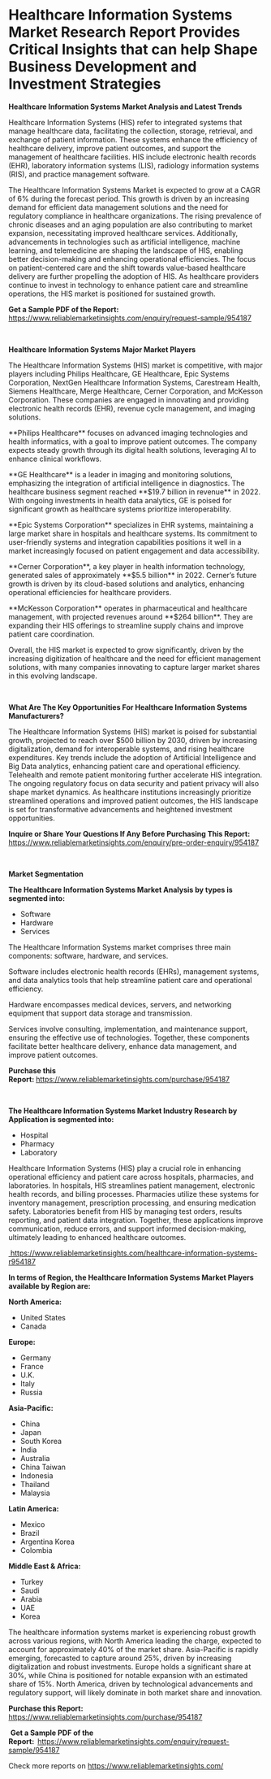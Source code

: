 <p><h1>Healthcare Information Systems Market Research Report Provides Critical Insights that can help Shape Business Development and Investment Strategies</h1></p><p><strong>Healthcare Information Systems Market Analysis and Latest Trends</strong></p>
<p><p>Healthcare Information Systems (HIS) refer to integrated systems that manage healthcare data, facilitating the collection, storage, retrieval, and exchange of patient information. These systems enhance the efficiency of healthcare delivery, improve patient outcomes, and support the management of healthcare facilities. HIS include electronic health records (EHR), laboratory information systems (LIS), radiology information systems (RIS), and practice management software.</p><p>The Healthcare Information Systems Market is expected to grow at a CAGR of 6% during the forecast period. This growth is driven by an increasing demand for efficient data management solutions and the need for regulatory compliance in healthcare organizations. The rising prevalence of chronic diseases and an aging population are also contributing to market expansion, necessitating improved healthcare services. Additionally, advancements in technologies such as artificial intelligence, machine learning, and telemedicine are shaping the landscape of HIS, enabling better decision-making and enhancing operational efficiencies. The focus on patient-centered care and the shift towards value-based healthcare delivery are further propelling the adoption of HIS. As healthcare providers continue to invest in technology to enhance patient care and streamline operations, the HIS market is positioned for sustained growth.</p></p>
<p><strong>Get a Sample PDF of the Report:&nbsp;</strong> <a href="https://www.reliablemarketinsights.com/enquiry/request-sample/954187?utm_campaign=3274&utm_medium=2&utm_source=Github&utm_content=ia&utm_term=07032025&utm_id=healthcare-information-systems">https://www.reliablemarketinsights.com/enquiry/request-sample/954187</a></p>
<p>&nbsp;</p>
<p><strong>Healthcare Information Systems Major Market Players</strong></p>
<p><p>The Healthcare Information Systems (HIS) market is competitive, with major players including Philips Healthcare, GE Healthcare, Epic Systems Corporation, NextGen Healthcare Information Systems, Carestream Health, Siemens Healthcare, Merge Healthcare, Cerner Corporation, and McKesson Corporation. These companies are engaged in innovating and providing electronic health records (EHR), revenue cycle management, and imaging solutions.</p><p>**Philips Healthcare** focuses on advanced imaging technologies and health informatics, with a goal to improve patient outcomes. The company expects steady growth through its digital health solutions, leveraging AI to enhance clinical workflows.</p><p>**GE Healthcare** is a leader in imaging and monitoring solutions, emphasizing the integration of artificial intelligence in diagnostics. The healthcare business segment reached **$19.7 billion in revenue** in 2022. With ongoing investments in health data analytics, GE is poised for significant growth as healthcare systems prioritize interoperability.</p><p>**Epic Systems Corporation** specializes in EHR systems, maintaining a large market share in hospitals and healthcare systems. Its commitment to user-friendly systems and integration capabilities positions it well in a market increasingly focused on patient engagement and data accessibility.</p><p>**Cerner Corporation**, a key player in health information technology, generated sales of approximately **$5.5 billion** in 2022. Cerner’s future growth is driven by its cloud-based solutions and analytics, enhancing operational efficiencies for healthcare providers.</p><p>**McKesson Corporation** operates in pharmaceutical and healthcare management, with projected revenues around **$264 billion**. They are expanding their HIS offerings to streamline supply chains and improve patient care coordination.</p><p>Overall, the HIS market is expected to grow significantly, driven by the increasing digitization of healthcare and the need for efficient management solutions, with many companies innovating to capture larger market shares in this evolving landscape.</p></p>
<p>&nbsp;</p>
<p><strong>What Are The Key Opportunities For Healthcare Information Systems Manufacturers?</strong></p>
<p><p>The Healthcare Information Systems (HIS) market is poised for substantial growth, projected to reach over $500 billion by 2030, driven by increasing digitalization, demand for interoperable systems, and rising healthcare expenditures. Key trends include the adoption of Artificial Intelligence and Big Data analytics, enhancing patient care and operational efficiency. Telehealth and remote patient monitoring further accelerate HIS integration. The ongoing regulatory focus on data security and patient privacy will also shape market dynamics. As healthcare institutions increasingly prioritize streamlined operations and improved patient outcomes, the HIS landscape is set for transformative advancements and heightened investment opportunities.</p></p>
<p><strong>Inquire or Share Your Questions If Any Before Purchasing This Report:</strong> <a href="https://www.reliablemarketinsights.com/enquiry/pre-order-enquiry/954187?utm_campaign=3274&utm_medium=2&utm_source=Github&utm_content=ia&utm_term=07032025&utm_id=healthcare-information-systems">https://www.reliablemarketinsights.com/enquiry/pre-order-enquiry/954187</a></p>
<p>&nbsp;</p>
<p><strong>Market Segmentation</strong></p>
<p><strong>The Healthcare Information Systems Market Analysis by types is segmented into:</strong></p>
<p><ul><li>Software</li><li>Hardware</li><li>Services</li></ul></p>
<p><p>The Healthcare Information Systems market comprises three main components: software, hardware, and services. </p><p>Software includes electronic health records (EHRs), management systems, and data analytics tools that help streamline patient care and operational efficiency. </p><p>Hardware encompasses medical devices, servers, and networking equipment that support data storage and transmission. </p><p>Services involve consulting, implementation, and maintenance support, ensuring the effective use of technologies. Together, these components facilitate better healthcare delivery, enhance data management, and improve patient outcomes.</p></p>
<p><strong>Purchase this Report:&nbsp;</strong><a href="https://www.reliablemarketinsights.com/purchase/954187?utm_campaign=3274&utm_medium=2&utm_source=Github&utm_content=ia&utm_term=07032025&utm_id=healthcare-information-systems">https://www.reliablemarketinsights.com/purchase/954187</a></p>
<p>&nbsp;</p>
<p><strong>The Healthcare Information Systems Market Industry Research by Application is segmented into:</strong></p>
<p><ul><li>Hospital</li><li>Pharmacy</li><li>Laboratory</li></ul></p>
<p><p>Healthcare Information Systems (HIS) play a crucial role in enhancing operational efficiency and patient care across hospitals, pharmacies, and laboratories. In hospitals, HIS streamlines patient management, electronic health records, and billing processes. Pharmacies utilize these systems for inventory management, prescription processing, and ensuring medication safety. Laboratories benefit from HIS by managing test orders, results reporting, and patient data integration. Together, these applications improve communication, reduce errors, and support informed decision-making, ultimately leading to enhanced healthcare outcomes.</p></p>
<p><a href="https://www.reliablemarketinsights.com/healthcare-information-systems-r954187?utm_campaign=3274&utm_medium=2&utm_source=Github&utm_content=ia&utm_term=07032025&utm_id=healthcare-information-systems">&nbsp;https://www.reliablemarketinsights.com/healthcare-information-systems-r954187</a></p>
<p><strong>In terms of Region, the Healthcare Information Systems Market Players available by Region are:</strong></p>
<p>
    <p> <strong> North America: </strong>
        <ul>
            <li>United States</li>
            <li>Canada</li>
        </ul>
        </p> 
    <p> <strong> Europe: </strong>
        <ul>
            <li>Germany</li>
            <li>France</li>
            <li>U.K.</li>
            <li>Italy</li>
            <li>Russia</li>
        </ul>
        </p> 
    <p> <strong> Asia-Pacific: </strong>
        <ul>
            <li>China</li>
            <li>Japan</li>
            <li>South Korea</li>
            <li>India</li>
            <li>Australia</li>
            <li>China Taiwan</li>
            <li>Indonesia</li>
            <li>Thailand</li>
            <li>Malaysia</li>
        </ul>
        </p> 
    <p> <strong> Latin America: </strong>
        <ul>
            <li>Mexico</li>
            <li>Brazil</li>
            <li>Argentina Korea</li>
            <li>Colombia</li>
        </ul>
        </p> 
    <p> <strong> Middle East & Africa: </strong>
        <ul>
            <li>Turkey</li>
            <li>Saudi</li>
            <li>Arabia</li>
            <li>UAE</li>
            <li>Korea</li>
        </ul>
    </p>
    </p>
<p><p>The healthcare information systems market is experiencing robust growth across various regions, with North America leading the charge, expected to account for approximately 40% of the market share. Asia-Pacific is rapidly emerging, forecasted to capture around 25%, driven by increasing digitalization and robust investments. Europe holds a significant share at 30%, while China is positioned for notable expansion with an estimated share of 15%. North America, driven by technological advancements and regulatory support, will likely dominate in both market share and innovation.</p></p>
<p><strong>Purchase this Report: </strong><a href="https://www.reliablemarketinsights.com/purchase/954187?utm_campaign=3274&utm_medium=2&utm_source=Github&utm_content=ia&utm_term=07032025&utm_id=healthcare-information-systems">https://www.reliablemarketinsights.com/purchase/954187</a></p>
<p>&nbsp;<strong>Get a Sample PDF of the Report:&nbsp;&nbsp;</strong><a href="https://www.reliablemarketinsights.com/enquiry/request-sample/954187?utm_campaign=3274&utm_medium=2&utm_source=Github&utm_content=ia&utm_term=07032025&utm_id=healthcare-information-systems">https://www.reliablemarketinsights.com/enquiry/request-sample/954187</a></p>
<p><strong></strong></p>
<p>Check more reports on <a href="https://www.reliablemarketinsights.com/?utm_campaign=3274&utm_medium=2&utm_source=Github&utm_content=ia&utm_term=07032025&utm_id=healthcare-information-systems">https://www.reliablemarketinsights.com/</a></p>